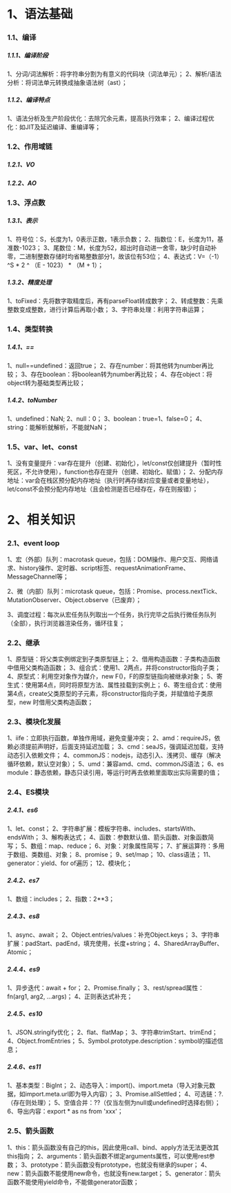 # 1、语法基础

### 1.1、编译

##### 1.1.1、编译阶段

1、分词/词法解析：将字符串分割为有意义的代码块（词法单元）；
2、解析/语法分析：将词法单元转换成抽象语法树（ast）；

##### 1.1.2、编译特点

1、语法分析及生产阶段优化：去除冗余元素，提高执行效率；
2、编译过程优化：如JIT及延迟编译、重编译等；

### 1.2、作用域链

##### 1.2.1、VO

##### 1.2.2、AO

### 1.3、浮点数

##### 1.3.1、表示

1、符号位：S，长度为1，0表示正数，1表示负数；
2、指数位：E，长度为11，基准数-1023；
3、尾数位：M，长度为52，超出时自动进一舍零，缺少时自动补零，二进制整数存储时均省略整数部分1，故该位有53位；
4、表达式：V=（-1）^S * 2 ^ （E - 1023） * （M + 1）；

##### 1.3.2、精度处理

1、toFixed：先将数字取精度后，再有parseFloat转成数字；
2、转成整数：先乘整数变成整数，进行计算后再取小数；
3、字符串处理：利用字符串运算；

### 1.4、类型转换

##### 1.4.1、==

1、null==undefined：返回true；
2、存在number：将其他转为number再比较；
3、存在boolean：将boolean转为number再比较；
4、存在object：将object转为基础类型再比较；

##### 1.4.2、toNumber

1、undefined：NaN;
2、null：0；
3、boolean：true=1、false=0；
4、string：能解析就解析，不能就NaN；

### 1.5、var、let、const

1、没有变量提升：var存在提升（创建、初始化），let/const仅创建提升（暂时性死区，不允许使用），function也存在提升（创建、初始化、赋值）；
2、分配内存地址：var会在栈区预分配内存地址（执行时再存储对应变量或者变量地址），let/const不会预分配内存地址（且会检测是否已经存在，存在则报错）；

# 2、相关知识

### 2.1、event loop

1、宏（外部）队列：macrotask queue，包括：DOM操作、用户交互、网络请求、history操作、定时器、script标签、requestAnimationFrame、MessageChannel等；

2、微（内部）队列：microtask queue，包括：Promise、process.nextTick、MutationObserver、Object.observe（已废弃）；

3、调度过程：每次从宏任务队列取出一个任务，执行完毕之后执行微任务队列（全部），执行浏览器渲染任务，循环往复；

### 2.2、继承

1、原型链：将父类实例绑定到子类原型链上；
2、借用构造函数：子类构造函数中借用父类构造函数；
3、组合式：使用1、2两点，并将constructor指向子类；
4、原型式：利用空对象作为媒介，new F()，F的原型链指向被继承对象；
5、寄生式：使用第4点，同时将原型方法、属性挂载到实例上；
6、寄生组合式：使用第4点，create父类原型的子元素，将constructor指向子类，并赋值给子类原型，new 时借用父类构造函数；

### 2.3、模块化发展

1、iife：立即执行函数，单独作用域，避免变量冲突；
2、amd：requireJS，依赖必须提前声明好，后面支持延迟加载；
3、cmd：seaJS，强调延迟加载，支持动态引入依赖文件；
4、commonJS：nodejs，动态引入、浅拷贝、缓存（解决循环依赖，默认空对象）；
5、umd：兼容amd、cmd、commonJS语法；
6、es module：静态依赖，静态只读引用，等运行时再去依赖里面取出实际需要的值；

### 2.4、ES模块

##### 2.4.1、es6

1、let、const；
2、字符串扩展：模板字符串、includes、startsWith、endsWith；
3、解构表达式；
4、函数：参数默认值、箭头函数、对象函数简写；
5、数组：map、reduce；
6、对象：对象属性简写；
7、扩展运算符：多用于数组、类数组、对象；
8、promise；
9、set/map；
10、class语法；
11、generator：yield、for of遍历；
12、模块化；

##### 2.4.2、es7

1、数组：includes；
2、指数：2**3；

##### 2.4.3、es8

1、async、await；
2、Object.entries/values：补充Object.keys；
3、字符串扩展：padStart、padEnd，填充使用，长度+string；
4、SharedArrayBuffer、Atomic；

##### 2.4.4、es9

1、异步迭代：await + for；
2、Promise.finally；
3、rest/spread属性：fn(arg1, arg2, ...args)；
4、正则表达式补充；

##### 2.4.5、es10

1、JSON.stringify优化；
2、flat、flatMap；
3、字符串trimStart、trimEnd；
4、Object.fromEntries；
5、Symbol.prototype.description：symbol的描述信息；

##### 2.4.6、es11

1、基本类型：BigInt；
2、动态导入：import()、import.meta（导入对象元数据，如import.meta.url即为导入内容）；
3、Promise.allSettled；
4、可选链：?.（存在则处理）；
5、空值合并：??（仅当左侧为null或undefined时选择右侧）；
6、导出内容：export * as ns from 'xxx'；

### 2.5、箭头函数

1、this：箭头函数没有自己的this，因此使用call、bind、apply方法无法更改其this指向；
2、arguments：箭头函数不绑定arguments属性，可以使用rest参数；
3、prototype：箭头函数没有prototype，也就没有继承的super；
4、new：箭头函数不能使用new命令，也就没有new.target；
5、generator：箭头函数不能使用yield命令，不能做generator函数；